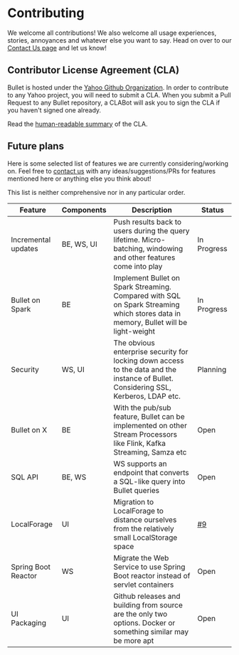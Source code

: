 # Contributing

We welcome all contributions! We also welcome all usage experiences, stories, annoyances and whatever else you want to say. Head on over to our [Contact Us page](contact.md) and let us know!

## Contributor License Agreement (CLA)

Bullet is hosted under the [Yahoo Github Organization](https://github.com/yahoo). In order to contribute to any Yahoo project, you will need to submit a CLA. When you submit a Pull Request to any Bullet repository, a CLABot will ask  you to sign the CLA if you haven't signed one already.

Read the [human-readable summary](https://yahoocla.herokuapp.com/) of the CLA.

## Future plans

Here is some selected list of features we are currently considering/working on. Feel free to [contact us](contact.md) with any ideas/suggestions/PRs for features mentioned here or anything else you think about!

This list is neither comprehensive nor in any particular order.

| Feature             | Components  | Description               | Status        |
|-------------------- | ----------- | ------------------------- | ------------- |
| Incremental updates | BE, WS, UI  | Push results back to users during the query lifetime. Micro-batching, windowing and other features come into play | In Progress |
| Bullet on Spark     | BE          | Implement Bullet on Spark Streaming. Compared with SQL on Spark Streaming which stores data in memory, Bullet will be light-weight | In Progress |
| Security            | WS, UI      | The obvious enterprise security for locking down access to the data and the instance of Bullet. Considering SSL, Kerberos, LDAP etc. | Planning |
| Bullet on X         | BE          | With the pub/sub feature, Bullet can be implemented on other Stream Processors like Flink, Kafka Streaming, Samza etc | Open |
| SQL API             | BE, WS      | WS supports an endpoint that converts a SQL-like query into Bullet queries | Open |
| LocalForage         | UI          | Migration to LocalForage to distance ourselves from the relatively small LocalStorage space | [#9](https://github.com/yahoo/bullet-ui/issues/9) |
| Spring Boot Reactor | WS          | Migrate the Web Service to use Spring Boot reactor instead of servlet containers | Open |
| UI Packaging        | UI          | Github releases and building from source are the only two options. Docker or something similar may be more apt | Open |
